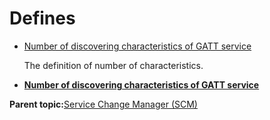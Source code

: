 # Defines

-   [Number of discovering characteristics of GATT service](GUID-3C2E452F-B37D-4B93-BA45-2570A1724358.md)

    The definition of number of characteristics.


-   **[Number of discovering characteristics of GATT service](GUID-3C2E452F-B37D-4B93-BA45-2570A1724358.md)**  


**Parent topic:**[Service Change Manager \(SCM\)](GUID-97B49E98-556B-4AC7-B2D9-88CBC8558B92.md)

